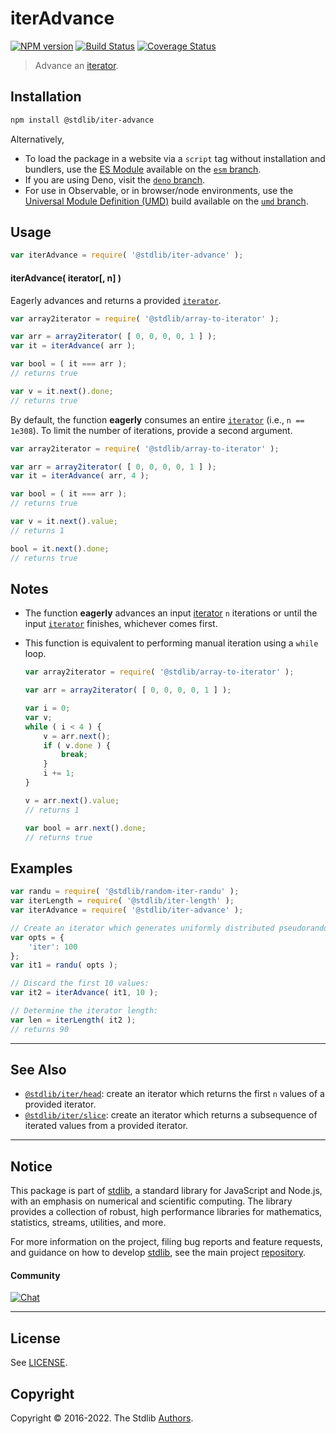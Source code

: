 <!--

@license Apache-2.0

Copyright (c) 2019 The Stdlib Authors.

Licensed under the Apache License, Version 2.0 (the "License");
you may not use this file except in compliance with the License.
You may obtain a copy of the License at

   http://www.apache.org/licenses/LICENSE-2.0

Unless required by applicable law or agreed to in writing, software
distributed under the License is distributed on an "AS IS" BASIS,
WITHOUT WARRANTIES OR CONDITIONS OF ANY KIND, either express or implied.
See the License for the specific language governing permissions and
limitations under the License.

-->

# iterAdvance

[![NPM version][npm-image]][npm-url] [![Build Status][test-image]][test-url] [![Coverage Status][coverage-image]][coverage-url] <!-- [![dependencies][dependencies-image]][dependencies-url] -->

> Advance an [iterator][mdn-iterator-protocol].

<!-- Section to include introductory text. Make sure to keep an empty line after the intro `section` element and another before the `/section` close. -->

<section class="intro">

</section>

<!-- /.intro -->

<!-- Package usage documentation. -->

<section class="installation">

## Installation

```bash
npm install @stdlib/iter-advance
```

Alternatively,

-   To load the package in a website via a `script` tag without installation and bundlers, use the [ES Module][es-module] available on the [`esm` branch][esm-url].
-   If you are using Deno, visit the [`deno` branch][deno-url].
-   For use in Observable, or in browser/node environments, use the [Universal Module Definition (UMD)][umd] build available on the [`umd` branch][umd-url].

</section>

<section class="usage">

## Usage

```javascript
var iterAdvance = require( '@stdlib/iter-advance' );
```

#### iterAdvance( iterator\[, n] )

Eagerly advances and returns a provided [`iterator`][mdn-iterator-protocol].

```javascript
var array2iterator = require( '@stdlib/array-to-iterator' );

var arr = array2iterator( [ 0, 0, 0, 0, 1 ] );
var it = iterAdvance( arr );

var bool = ( it === arr );
// returns true

var v = it.next().done;
// returns true
```

By default, the function **eagerly** consumes an entire [`iterator`][mdn-iterator-protocol] (i.e., `n == 1e308`). To limit the number of iterations, provide a second argument.

```javascript
var array2iterator = require( '@stdlib/array-to-iterator' );

var arr = array2iterator( [ 0, 0, 0, 0, 1 ] );
var it = iterAdvance( arr, 4 );

var bool = ( it === arr );
// returns true

var v = it.next().value;
// returns 1

bool = it.next().done;
// returns true
```

</section>

<!-- /.usage -->

<!-- Package usage notes. Make sure to keep an empty line after the `section` element and another before the `/section` close. -->

<section class="notes">

## Notes

-   The function **eagerly** advances an input [iterator][mdn-iterator-protocol] `n` iterations or until the input [`iterator`][mdn-iterator-protocol] finishes, whichever comes first.

-   This function is equivalent to performing manual iteration using a `while` loop.

    ```javascript
    var array2iterator = require( '@stdlib/array-to-iterator' );

    var arr = array2iterator( [ 0, 0, 0, 0, 1 ] );

    var i = 0;
    var v;
    while ( i < 4 ) {
        v = arr.next();
        if ( v.done ) {
            break;
        }
        i += 1;
    }

    v = arr.next().value;
    // returns 1

    var bool = arr.next().done;
    // returns true
    ```

</section>

<!-- /.notes -->

<!-- Package usage examples. -->

<section class="examples">

## Examples

<!-- eslint no-undef: "error" -->

```javascript
var randu = require( '@stdlib/random-iter-randu' );
var iterLength = require( '@stdlib/iter-length' );
var iterAdvance = require( '@stdlib/iter-advance' );

// Create an iterator which generates uniformly distributed pseudorandom numbers:
var opts = {
    'iter': 100
};
var it1 = randu( opts );

// Discard the first 10 values:
var it2 = iterAdvance( it1, 10 );

// Determine the iterator length:
var len = iterLength( it2 );
// returns 90
```

</section>

<!-- /.examples -->

<!-- Section to include cited references. If references are included, add a horizontal rule *before* the section. Make sure to keep an empty line after the `section` element and another before the `/section` close. -->

<section class="references">

</section>

<!-- /.references -->

<!-- Section for related `stdlib` packages. Do not manually edit this section, as it is automatically populated. -->

<section class="related">

* * *

## See Also

-   <span class="package-name">[`@stdlib/iter/head`][@stdlib/iter/head]</span><span class="delimiter">: </span><span class="description">create an iterator which returns the first `n` values of a provided iterator.</span>
-   <span class="package-name">[`@stdlib/iter/slice`][@stdlib/iter/slice]</span><span class="delimiter">: </span><span class="description">create an iterator which returns a subsequence of iterated values from a provided iterator.</span>

</section>

<!-- /.related -->

<!-- Section for all links. Make sure to keep an empty line after the `section` element and another before the `/section` close. -->


<section class="main-repo" >

* * *

## Notice

This package is part of [stdlib][stdlib], a standard library for JavaScript and Node.js, with an emphasis on numerical and scientific computing. The library provides a collection of robust, high performance libraries for mathematics, statistics, streams, utilities, and more.

For more information on the project, filing bug reports and feature requests, and guidance on how to develop [stdlib][stdlib], see the main project [repository][stdlib].

#### Community

[![Chat][chat-image]][chat-url]

---

## License

See [LICENSE][stdlib-license].


## Copyright

Copyright &copy; 2016-2022. The Stdlib [Authors][stdlib-authors].

</section>

<!-- /.stdlib -->

<!-- Section for all links. Make sure to keep an empty line after the `section` element and another before the `/section` close. -->

<section class="links">

[npm-image]: http://img.shields.io/npm/v/@stdlib/iter-advance.svg
[npm-url]: https://npmjs.org/package/@stdlib/iter-advance

[test-image]: https://github.com/stdlib-js/iter-advance/actions/workflows/test.yml/badge.svg?branch=main
[test-url]: https://github.com/stdlib-js/iter-advance/actions/workflows/test.yml?query=branch:main

[coverage-image]: https://img.shields.io/codecov/c/github/stdlib-js/iter-advance/main.svg
[coverage-url]: https://codecov.io/github/stdlib-js/iter-advance?branch=main

<!--

[dependencies-image]: https://img.shields.io/david/stdlib-js/iter-advance.svg
[dependencies-url]: https://david-dm.org/stdlib-js/iter-advance/main

-->

[chat-image]: https://img.shields.io/gitter/room/stdlib-js/stdlib.svg
[chat-url]: https://gitter.im/stdlib-js/stdlib/

[stdlib]: https://github.com/stdlib-js/stdlib

[stdlib-authors]: https://github.com/stdlib-js/stdlib/graphs/contributors

[umd]: https://github.com/umdjs/umd
[es-module]: https://developer.mozilla.org/en-US/docs/Web/JavaScript/Guide/Modules

[deno-url]: https://github.com/stdlib-js/iter-advance/tree/deno
[umd-url]: https://github.com/stdlib-js/iter-advance/tree/umd
[esm-url]: https://github.com/stdlib-js/iter-advance/tree/esm

[stdlib-license]: https://raw.githubusercontent.com/stdlib-js/iter-advance/main/LICENSE

[mdn-iterator-protocol]: https://developer.mozilla.org/en-US/docs/Web/JavaScript/Reference/Iteration_protocols#The_iterator_protocol

<!-- <related-links> -->

[@stdlib/iter/head]: https://github.com/stdlib-js/iter-head

[@stdlib/iter/slice]: https://github.com/stdlib-js/iter-slice

<!-- </related-links> -->

</section>

<!-- /.links -->
